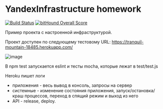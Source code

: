 # YandexInfrastructure homework

[![Build Status](https://travis-ci.org/olesyasidyaka/YandexInfrastructure.svg?branch=master)](https://travis-ci.org/olesyasidyaka/YandexInfrastructure)
[![bitHound Overall Score](https://www.bithound.io/github/olesyasidyaka/YandexInfrastructure/badges/score.svg)](https://www.bithound.io/github/olesyasidyaka/YandexInfrastructure)

Пример проекта с настроенной инфраструктурой. 

Проект доступен по следующему тестовому URL: https://tranquil-mountain-18485.herokuapp.com/

![image](https://cloud.githubusercontent.com/assets/3005611/17571139/a208a75a-5f57-11e6-984f-639c71fe1f84.png)

В npm test запускается eslint и тесты mocha, которые лежат в test/test.js

Heroku пишет логи

- приложения - весь вывод в консоль, запросы на сервер
- системные - изменение состояния приложения, запуск/остановка/краш процессов, переход в спящий режим и выход из него
- API - release, deploy.
